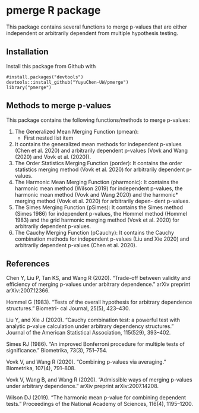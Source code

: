 # pmerge R package

This package contains several functions to merge p-values that are either independent or arbitrarily dependent from multiple hypothesis testing.

## Installation
Install this package from Github with 
```
#install.packages("devtools")
devtools::install_github("YuyuChen-UW/pmerge")
library("pmerge")

```
## Methods to merge p-values
This package contains the following functions/methods to merge p-values:
1. The Generalized Mean Merging Function (pmean): 
   - First nested list item
3. It contains the generalized mean methods for independent p-values (Chen et al. 2020) and arbitrarily dependent p-values (Vovk and Wang (2020) and Vovk et al. (2020)).
4. The Order Statistics Merging Function (porder): It contains the order statistics merging method (Vovk et al. 2020) for arbitrarily dependent p-values.
5. The Harmonic Mean Merging Function (pharmonic): It contains the harmonic mean method (Wilson 2019) for independent p-values, the harmonic mean method (Vovk and Wang 2020) and the harmonic* merging method (Vovk et al. 2020) for arbitrarily depen- dent p-values.
6. The Simes Merging Function (pSimes): It contains the Simes method (Simes 1986) for independent p-values, the Hommel method (Hommel 1983) and the grid harmonic merging method (Vovk et al. 2020) for arbitrarily dependent p-values.
7. The Cauchy Merging Function (pCauchy): It contains the Cauchy combination methods for independent p-values (Liu and Xie 2020) and arbitrarily dependent p-values (Chen et al. 2020).
## References
Chen Y, Liu P, Tan KS, and Wang R (2020). “Trade-off between validity and efficiency of merging p-values under arbitrary dependence.” arXiv preprint arXiv:2007.12366.

Hommel G (1983). “Tests of the overall hypothesis for arbitrary dependence structures.” Biometri- cal Journal, 25(5), 423–430.

Liu Y, and Xie J (2020). “Cauchy combination test: a powerful test with analytic p-value calculation under arbitrary dependency structures.” Journal of the American Statistical Association, 115(529), 393–402.

Simes RJ (1986). “An improved Bonferroni procedure for multiple tests of significance.” Biometrika, 73(3), 751–754.

Vovk V, and Wang R (2020). “Combining p-values via averaging.” Biometrika, 107(4), 791–808.

Vovk V, Wang B, and Wang R (2020). “Admissible ways of merging p-values under arbitrary dependence.” arXiv preprint arXiv:2007.14208.

Wilson DJ (2019). “The harmonic mean p-value for combining dependent tests.” Proceedings of the National Academy of Sciences, 116(4), 1195–1200.
